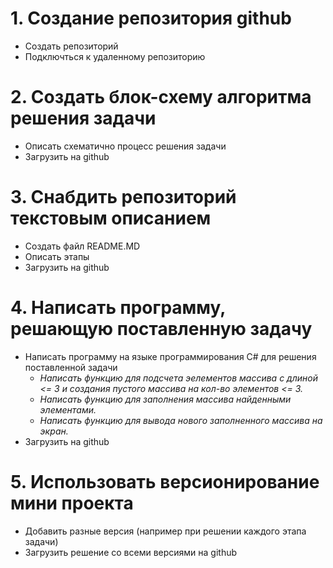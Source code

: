 # 1. Создание репозитория github
- Создать репозиторий
- Подключться к удаленному репозиторию

# 2. Создать блок-схему алгоритма решения задачи
- Описать схематично процесс решения задачи
- Загрузить на github

# 3. Снабдить репозиторий текстовым описанием
- Создать файл README.MD 
- Описать этапы
- Загрузить на github

# 4. Написать программу, решающую поставленную задачу
- Написать программу на языке программирования C# для решения поставленной задачи
    - *Написать функцию для подсчета эелементов массива с длиной <= 3 и создания пустого массива на кол-во элементов <= 3.*
    - *Написать функцию для заполнения массива найденными элементами.*
    - *Написать функцию для вывода нового заполненного массива на экран.*
- Загрузить на github

# 5. Использовать версионирование мини проекта
- Добавить разные версия (например при решении каждого этапа задачи)
- Загрузить решение со всеми версиями на github